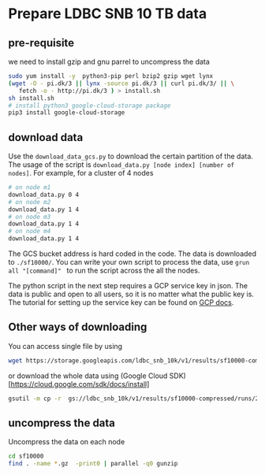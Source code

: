 # Prepare LDBC SNB 10 TB data

## pre-requisite
we need to install gzip and gnu parrel to uncompress the data
```sh
sudo yum install -y  python3-pip perl bzip2 gzip wget lynx
(wget -O - pi.dk/3 || lynx -source pi.dk/3 || curl pi.dk/3/ || \
   fetch -o - http://pi.dk/3 ) > install.sh
sh install.sh
# install python3 google-cloud-storage package
pip3 install google-cloud-storage
```

## download data
Use the `download_data_gcs.py` to download the certain partition of the data. The usage of the script is `download_data.py [node index] [number of nodes]`. For example, for a cluster of 4 nodes
```sh
# on node m1
download_data.py 0 4
# on node m2
download_data.py 1 4
# on node m3
download_data.py 1 4
# on node m4
download_data.py 1 4
```
The GCS bucket address is hard coded in the code. The data is downloaded to `./sf10000/`. You can write your own script to process the data, use `grun all "[command]" ` to run the script across the all the nodes. 

The python script in the next step requires a GCP service key in json. The data is public and open to all users, so it is no matter what the public key is. The tutorial for setting up the service key can be found on [GCP docs](https://cloud.google.com/docs/authentication/getting-started).

## Other ways of downloading
You can access single file by using 
```sh
wget https://storage.googleapis.com/ldbc_snb_10k/v1/results/sf10000-compressed/runs/20210713_203448/social_network/csv/bi/composite-projected-fk/deletes/dynamic/Comment/batch_id%3D2012-11-29/part-00000-e89742bf-096f-44c5-88e5-aa3822fbff75.c000.csv.gz
```
or download the whole data using (Google Cloud SDK)[https://cloud.google.com/sdk/docs/install]
```sh
gsutil -m cp -r  gs://ldbc_snb_10k/v1/results/sf10000-compressed/runs/20210713_203448/social_network/csv/bi/composite-projected-fk/ .  
```

## uncompress the data
Uncompress the data on each node
```sh
cd sf10000
find . -name *.gz  -print0 | parallel -q0 gunzip 
```